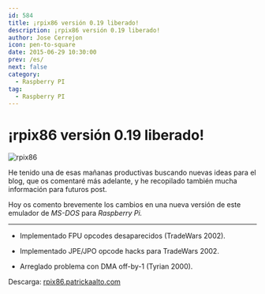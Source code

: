 ```yaml
---
id: 584
title: ¡rpix86 versión 0.19 liberado!
description: ¡rpix86 versión 0.19 liberado!
author: Jose Cerrejon
icon: pen-to-square
date: 2015-06-29 10:30:00
prev: /es/
next: false
category:
  - Raspberry PI
tag:
  - Raspberry PI
---
```


# ¡rpix86 versión 0.19 liberado!

![rpix86](/images/rpix86_logo.jpg)

He tenido una de esas mañanas productivas buscando nuevas ideas para el blog, que os comentaré más adelante, y he recopilado también mucha información para futuros post. 

Hoy os comento brevemente los cambios en una nueva versión de este emulador de *MS-DOS* para *Raspberry Pi.*

- - -

* Implementado FPU opcodes desaparecidos (TradeWars 2002).

* Implementado JPE/JPO opcode hacks para TradeWars 2002.

* Arreglado problema con DMA off-by-1 (Tyrian 2000).

Descarga: [rpix86.patrickaalto.com](http://rpix86.patrickaalto.com/rdown.html)